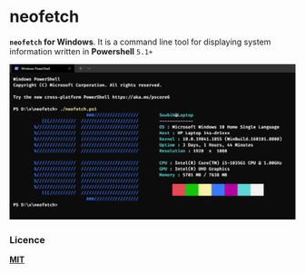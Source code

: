 # neofetch

**`neofetch` for Windows**. It is a command line tool for displaying system information written in **Powershell** `5.1+`

![sample](sample.png)

### Licence
**[MIT](LICENCE)**